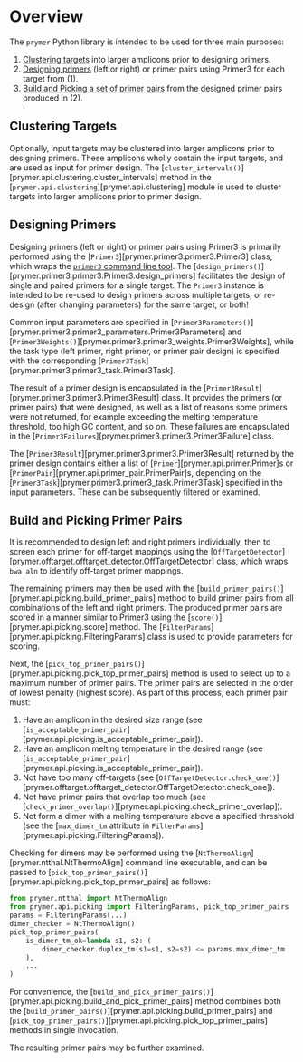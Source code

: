 # Overview

The `prymer` Python library is intended to be used for three main purposes:

1. [Clustering targets](#clustering-targets) into larger amplicons prior to designing primers.
2. [Designing primers](#designing-primers) (left or right) or primer pairs using Primer3 for each target from (1).
3. [Build and Picking a set of primer pairs](#build-and-picking-primer-pairs) from the designed primer pairs produced in (2).

## Clustering Targets

Optionally, input targets may be clustered into larger amplicons prior to designing primers.  These amplicons wholly 
contain the input targets, and are used as input for primer design.  The [`cluster_intervals()`][prymer.api.clustering.cluster_intervals] 
method in the [`prymer.api.clustering`][prymer.api.clustering] module is used to cluster targets into larger 
amplicons prior to primer design.

## Designing Primers

Designing primers (left or right) or primer pairs using Primer3 is primarily performed using the 
[`Primer3`][prymer.primer3.primer3.Primer3] class, which wraps the
[`primer3` command line tool](https://github.com/primer3-org/primer3).  The 
[`design_primers()`][prymer.primer3.primer3.Primer3.design_primers] facilitates the design of single and paired primers 
for a single target. The `Primer3` instance is intended to be re-used to design primers across multiple targets, or 
re-design (after changing parameters) for the same target, or both!

Common input parameters are specified in [`Primer3Parameters()`][prymer.primer3.primer3_parameters.Primer3Parameters] and 
[`Primer3Weights()`][prymer.primer3.primer3_weights.Primer3Weights], while the task type (left primer,
right primer, or primer pair design) is specified with the corresponding 
[`Primer3Task`][prymer.primer3.primer3_task.Primer3Task].

The result of a primer design is encapsulated in the [`Primer3Result`][prymer.primer3.primer3.Primer3Result] class.  It
provides the primers (or primer pairs) that were designed, as well as a list of reasons some primers were not returned, 
for example exceeding the melting temperature threshold, too high GC content, and so on.  These failures are 
encapsulated in the [`Primer3Failures`][prymer.primer3.primer3.Primer3Failure] class.

The [`Primer3Result`][prymer.primer3.primer3.Primer3Result] returned by the primer design contains either a list of 
[`Primer`][prymer.api.primer.Primer]s or [`PrimerPair`][prymer.api.primer_pair.PrimerPair]s, depending on the 
[`Primer3Task`][prymer.primer3.primer3_task.Primer3Task] specified in the input parameters.
These can be subsequently filtered or examined.

## Build and Picking Primer Pairs

It is recommended to design left and right primers individually, then to screen each primer for off-target mappings
using the [`OffTargetDetector`][prymer.offtarget.offtarget_detector.OffTargetDetector] class, which wraps 
`bwa aln` to identify off-target primer mappings.  

The remaining primers may then be used with the 
[`build_primer_pairs()`][prymer.api.picking.build_primer_pairs] method to build primer pairs
from all combinations of the left and right primers.
The produced primer pairs are scored in a manner similar to Primer3 using the [`score()`][prymer.api.picking.score] method.
The [`FilterParams`][prymer.api.picking.FilteringParams] class is used to provide parameters for scoring.

Next, the [`pick_top_primer_pairs()`][prymer.api.picking.pick_top_primer_pairs] method is used to select up to
a maximum number of primer pairs.  The primer pairs are selected in the order of lowest penalty (highest score).  As
part of this process, each primer pair must:

1. Have an amplicon in the desired size range (see [`is_acceptable_primer_pair`][prymer.api.picking.is_acceptable_primer_pair]).
2. Have an amplicon melting temperature in the desired range (see [`is_acceptable_primer_pair`][prymer.api.picking.is_acceptable_primer_pair]).
3. Not have too many off-targets (see [`OffTargetDetector.check_one()`][prymer.offtarget.offtarget_detector.OffTargetDetector.check_one]).
4. Not have primer pairs that overlap too much (see [`check_primer_overlap()`][prymer.api.picking.check_primer_overlap]).
5. Not form a dimer with a melting temperature above a specified threshold (see the [`max_dimer_tm` attribute in `FilterParams`][prymer.api.picking.FilteringParams]).

Checking for dimers may be performed using the [`NtThermoAlign`][prymer.ntthal.NtThermoAlign] command line executable,
and can be passed to [`pick_top_primer_pairs()`][prymer.api.picking.pick_top_primer_pairs] as follows:

```python
from prymer.ntthal import NtThermoAlign
from prymer.api.picking import FilteringParams, pick_top_primer_pairs
params = FilteringParams(...)
dimer_checker = NtThermoAlign()
pick_top_primer_pairs(
    is_dimer_tm_ok=lambda s1, s2: (
        dimer_checker.duplex_tm(s1=s1, s2=s2) <= params.max_dimer_tm
    ),
    ...
)

```

For convenience, the [`build_and_pick_primer_pairs()`][prymer.api.picking.build_and_pick_primer_pairs] method combines
both the [`build_primer_pairs()`][prymer.api.picking.build_primer_pairs] and 
[`pick_top_primer_pairs()`][prymer.api.picking.pick_top_primer_pairs] methods in single invocation.

The resulting primer pairs may be further examined.